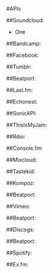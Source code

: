 #APIs

##Soundcloud:
- One

##Bandcamp:

##Facebook:

##Tumblr:

##Beatport:

##Last.fm:

##Echonest:

##SonicAPI:

##ThisIsMyJam:

##Rdio:

##Console.fm:

##Mixcloud:

##Tastekid:

##Kompoz:

##Beatport:

##Vimeo:

##Beatport:

##Discogs:

##Beatport:

##Spotify:

##Ex.fm: